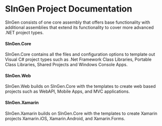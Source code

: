 # SlnGen Project Documentation

SlnGen consists of one core assembly that offers base functionality with additional 
assemblies that extend its functionality to cover more advanced .NET project types.

#### SlnGen.Core
SlnGen.Core contains all the files and configuration options to template out Visual C#
project types such as .Net Framework Class Libraries, Portable Class Libraries, Shared 
Projects and Windows Console Apps.

#### SlnGen.Web
SlnGen.Web builds on SlnGen.Core with the templates to create web based projects
such as WebAPI, Mobile Apps, and MVC applications.

#### SlnGen.Xamarin
SlnGen.Xamarin builds on SlnGen.Core with the templates to create Xamarin projects
Xamarin.iOS, Xamarin.Android, and Xamarin.Forms.

